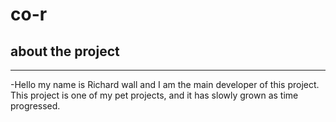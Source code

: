 # co-r
## about the project 
---
-Hello my name is Richard wall and I am the main developer of this project. This project is one of my pet projects, and it has slowly grown as time progressed.
